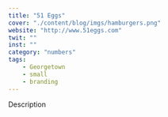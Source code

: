 ```yaml
---
title: "51 Eggs"
cover: "./content/blog/imgs/hamburgers.png"
website: "http://www.51eggs.com"
twit: ""
inst: ""
category: "numbers"
tags:
    - Georgetown
    - small
    - branding
---
```


Description
